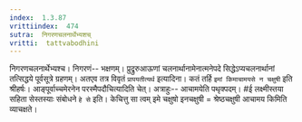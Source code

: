 ```yaml
---
index:  1.3.87
vrittiindex:  474
sutra:  निगरणचलनार्थेभ्यशच्
vritti:  tattvabodhini 
---
```


निगरणचलनार्थेभ्यश्च। निगरणं-- भक्षणम्। प्रुद्रुरुआऊणां चलनार्थानामेनात्मनेपदे सिद्धेऽप्यचलनार्थानां तत्सिद्धये पूर्वसूत्रे ग्रहणम्। अतएव तत्र विवृतं `प्रापयतीत्यर्थ` इत्यादिना। कतं तर्हि `इमां किमाचामयसे न चक्षुषी` इति श्रीहर्षः। आङ्पूर्वाच्चमेरनेन परस्मैपदौचित्यादिति चेत्। अत्राहुः-- आचामयेति पथृक्पदम्। #ई लक्ष्मीस्तया सहिता सेस्तस्याः संबोधने `हे से` इति। केचित्तु सा त्वम् इमे चक्षुषो इनचक्षुषी = श्रेष्ठचक्षुषी आचामय किमिति व्याचक्षते। 

